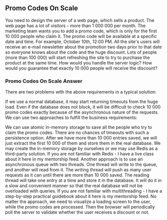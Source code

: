 ## Promo Codes On Scale

You need to design the server of a web page, which sells a product. The web page has a lot of visitors - more than 1 000 000 per month. The marketing team wants you to add a promo code, which is only for the first 10 000 people who claim it. The promo code will be available at a specific date and time. For example, October 10th, 12:00 PM. All the site's users will receive an e-mail newsletter about the promotion two days prior to that date so everyone knows about the code and the huge discount. Lots of people (more than 100 000) will start refreshing the site to try to purchase the product at the same time. How would you handle the server logic? How would you guarantee that exactly 10 000 people will receive the discount?

### Promo Codes On Scale Answer

There are two problems with the above requirements in a typical solution:

If we use a normal database, it may start returning timeouts from the huge load. Even if the database does not block, it will be difficult to check 10 000 promo codes exactly because of the asynchronous nature of the requests. We can use two approaches to fulfill the business requirements:

We can use atomic in-memory storage to save all the people who try to claim the promo codes. There are no chances of timeouts with such a persistence option. After we have more than 10 000 entries saved, we will just extract the first 10 000 of them and store them in the real database. We may create the in-memory storage by ourselves or we may use Redis as a third-party solution. If you are not familiar with Redis - I have a live class about it here in my mentorship feed. Another approach is to use an asynchronous queue with two threads. One thread will write to the queue, and another will read from it. The writing thread will push as many user requests as it can until there are more than 10 000 saved. The reading thread will take one entry at a time and store it in the database. It will do it in a slow and convenient manner so that the real database will not be overloaded with queries. If you are not familiar with multithreading - I have a step-by-step practical guidebook about it here is my mentorship feed. No matter the approach, we need to visualize a loading screen to the user, while the promo codes are processed. Then the browser will periodically poll the server to validate whether the user receives a discount or not.
